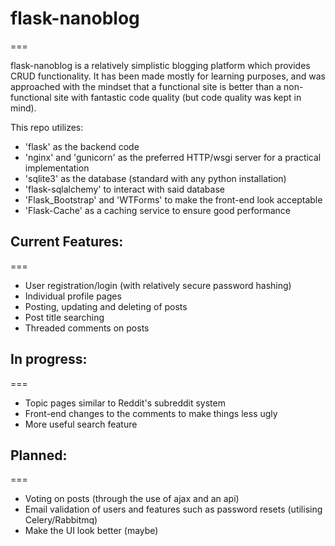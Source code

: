 # flask-nanoblog
===

flask-nanoblog is a relatively simplistic blogging platform which provides CRUD functionality. It has been made mostly for learning purposes, and was approached with the mindset that a functional site is better than a non-functional site with fantastic code quality (but code quality was kept in mind).

This repo utilizes:

- 'flask' as the backend code
- 'nginx' and 'gunicorn' as the preferred HTTP/wsgi server for a practical implementation
- 'sqlite3' as the database (standard with any python installation)
- 'flask-sqlalchemy' to interact with said database
- 'Flask_Bootstrap' and 'WTForms' to make the front-end look acceptable
- 'Flask-Cache' as a caching service to ensure good performance

## Current Features:
===

- User registration/login (with relatively secure password hashing)
- Individual profile pages
- Posting, updating and deleting of posts
- Post title searching 
- Threaded comments on posts

## In progress:
===

- Topic pages similar to Reddit's subreddit system
- Front-end changes to the comments to make things less ugly
- More useful search feature

## Planned:
===

- Voting on posts (through the use of ajax and an api)
- Email validation of users and features such as password resets (utilising Celery/Rabbitmq)
- Make the UI look better (maybe)

